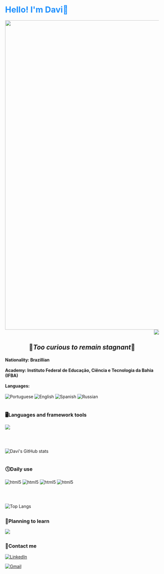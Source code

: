 <span style="color:#1E90FF; font-size:27px">Hello! I'm Davi👋</span>
---

<div align="center">
<img src="https://github.com/user-attachments/assets/e4b0f74b-ec4c-4d96-8fe6-6e9b9db387a0" width="1010px" />
</div>



<div align="right">

<img src="https://visitor-badge.laobi.icu/badge?page_id=daviOlife.daviOlife"/>

</div>
<div align="center">

  ## 🚀*Too curious to remain stagnant*🌟</div>

#### **Nationality**: Brazillian<br><br>**Academy**: Instituto Federal de Educação, Ciência e Tecnologia da Bahia (IFBA)<br><br>**Languages**: 

![Portuguese](https://img.shields.io/badge/Portuguese-native-blue)
![English](https://img.shields.io/badge/English-fluent-brightgreen)
![Spanish](https://img.shields.io/badge/Spanish-intermediate-orange)
![Russian](https://img.shields.io/badge/Russian-basic-red)

#

### 🖥️Languages and framework tools





<a href="https://skillicons.dev">
    <img src="https://skillicons.dev/icons?i=git,html,css,python,js,mysql,figma,java&perline=5"/>
</a>

<br><br>

 ![Davi's GitHub stats](https://github-readme-stats.vercel.app/api?username=daviOlifeF&show_icons=true&theme=tokyonight)

#


### 🕔Daily use
<div style= display: inline_block>
    <img align="center" alt="html5" src="https://img.shields.io/badge/HTML5-E34F26?style=for-the-badge&logo=html5&logoColor=white">
    <img align="center" alt="html5" src="https://img.shields.io/badge/CSS-239120?&style=for-the-badge&logo=css3&logoColor=white">
    <img align="center" alt="html5" src="https://img.shields.io/badge/JavaScript-F7DF1E?style=for-the-badge&logo=javascript&logoColor=black">
    <img align="center" alt="html5" src="https://img.shields.io/badge/Java-ED8B00?style=for-the-badge&logo=openjdk&logoColor=white">

   </div>

   <br><br>

  
![Top Langs](https://github-readme-stats.vercel.app/api/top-langs/?username=maraiii&layout=compact&theme=tokyonight&langs_count=4)

##

### 💭Planning to learn

<a href="https://skillicons.dev">
    <img src="https://skillicons.dev/icons?i=kali,cs,&perline=5"/>
</a>

##


### 📩Contact me

[![LinkedIn](https://img.shields.io/badge/LinkedIn-0077B5?style=for-the-badge&logo=linkedin&logoColor=white)](https://www.linkedin.com/in/davi-oliveira-380540332/)

[![Gmail](https://img.shields.io/badge/Gmail-D14836?style=for-the-badge&logo=gmail&logoColor=white)](davimjvj1235@gmail.com)
